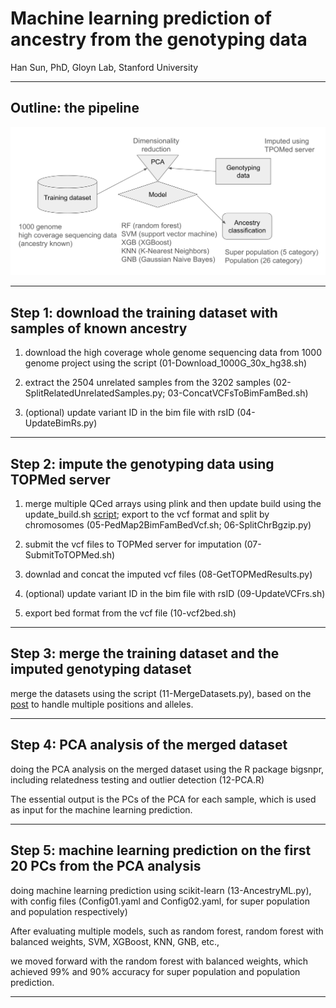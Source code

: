 # Machine learning prediction of ancestry from the genotyping data

Han Sun, PhD, Gloyn Lab, Stanford University

----------

## Outline: the pipeline

![Pipeline.png](Pipeline.png)

----------

## Step 1: download the training dataset with samples of known ancestry

1. download the high coverage whole genome sequencing data from 1000 genome project using the script (01-Download_1000G_30x_hg38.sh)

2. extract the 2504 unrelated samples from the 3202 samples (02-SplitRelatedUnrelatedSamples.py; 03-ConcatVCFsToBimFamBed.sh)

3. (optional) update variant ID in the bim file with rsID (04-UpdateBimRs.py)

----------

## Step 2: impute the genotyping data using TOPMed server

1. merge multiple QCed arrays using plink and then update build using the update_build.sh [script](https://www.chg.ox.ac.uk/~wrayner/strand/); export to the vcf format and split by chromosomes (05-PedMap2BimFamBedVcf.sh; 06-SplitChrBgzip.py)

2. submit the vcf files to TOPMed server for imputation (07-SubmitToTOPMed.sh)

3. downlad and concat the imputed vcf files (08-GetTOPMedResults.py)

4. (optional) update variant ID in the bim file with rsID (09-UpdateVCFrs.sh)

5. export bed format from the vcf file (10-vcf2bed.sh)


----------

## Step 3: merge the training dataset and the imputed genotyping dataset


merge the datasets using the script (11-MergeDatasets.py), based on the [post](https://martha-labbook.netlify.app/posts/extracting-data-for-variants-common-in-both-file-sets/) to handle multiple positions and alleles. 


----------

## Step 4: PCA analysis of the merged dataset

doing the PCA analysis on the merged dataset using the R package bigsnpr, including relatedness testing and outlier detection (12-PCA.R)

The essential output is the PCs of the PCA for each sample, which is used as input for the machine learning prediction.

----------

## Step 5: machine learning prediction on the first 20 PCs from the PCA analysis

doing machine learning prediction using scikit-learn (13-AncestryML.py), with config files (Config01.yaml and Config02.yaml, for super population and population respectively)

After evaluating multiple models, such as random forest, random forest with balanced weights, SVM, XGBoost, KNN, GNB, etc., 

we moved forward with the random forest with balanced weights, which achieved 99% and 90% accuracy for super population and population prediction.

----------
